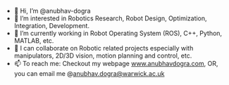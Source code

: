 - 👋 Hi, I’m @anubhav-dogra
- 👀 I’m interested in Robotics Research, Robot Design, Optimization, Integration, Development.
- 🌱 I’m currently working in Robot Operating System (ROS), C++, Python, MATLAB, etc.
- 💞️ I can collaborate on Robotic related projects especially with manipulators, 2D/3D vision, motion planning and control, etc. 
- 📫 To reach me:
      Checkout my webpage www.anubhavdogra.com, 
      OR, you can email me @anubhav.dogra@warwick.ac.uk

<!---
anubhav-dogra/anubhav-dogra is a ✨ special ✨ repository because its `README.md` (this file) appears on your GitHub profile.
You can click the Preview link to take a look at your changes.
--->
